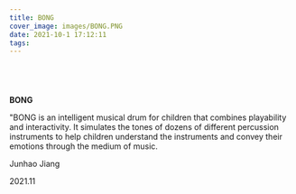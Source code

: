 ```yaml
---
title: BONG
cover_image: images/BONG.PNG
date: 2021-10-1 17:12:11
tags:
---
```



<p style="text-align: center;">
<img alt="" src="https://s2.loli.net/2022/01/16/ZrU3wk5jvDNdpGm.jpg" /></p>

<p style="text-align: center;">
<img alt="" src="https://s2.loli.net/2022/01/16/hXmsznTMOiCBrR5.jpg"/></p>

<p style="text-align: center;">
<img alt="" src="https://s2.loli.net/2022/01/14/49ML83cKyXqd1zf.jpg" /></p>

<p style="text-align: center;">
<img alt="" src="https://s2.loli.net/2022/01/14/AJYld8mgfLUHntW.jpg" /></p>



**BONG**


"BONG is an intelligent musical drum for children that combines playability and interactivity. It simulates the tones of dozens of different percussion instruments to help children understand the instruments and convey their emotions through the medium of music.

Junhao Jiang 

2021.11



